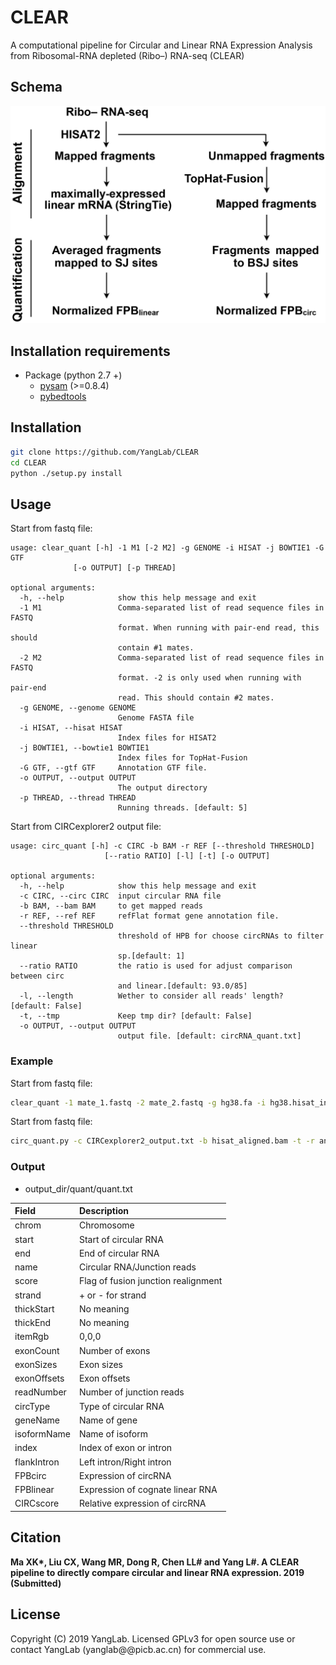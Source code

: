 # CLEAR
A computational pipeline for Circular and Linear RNA Expression Analysis from Ribosomal-RNA depleted (Ribo–) RNA-seq (CLEAR)

## Schema
![pipeline](/docs/pipeline.png)

## Installation requirements
* Package (python 2.7 +)
    - [pysam](http://pysam.readthedocs.org/en/latest/) (>=0.8.4)
    - [pybedtools](http://daler.github.io/pybedtools/)

## Installation
```bash
git clone https://github.com/YangLab/CLEAR
cd CLEAR
python ./setup.py install
```

## Usage
Start from fastq file:
```
usage: clear_quant [-h] -1 M1 [-2 M2] -g GENOME -i HISAT -j BOWTIE1 -G GTF
              [-o OUTPUT] [-p THREAD]

optional arguments:
  -h, --help            show this help message and exit
  -1 M1                 Comma-separated list of read sequence files in FASTQ
                        format. When running with pair-end read, this should
                        contain #1 mates.
  -2 M2                 Comma-separated list of read sequence files in FASTQ
                        format. -2 is only used when running with pair-end
                        read. This should contain #2 mates.
  -g GENOME, --genome GENOME
                        Genome FASTA file
  -i HISAT, --hisat HISAT
                        Index files for HISAT2
  -j BOWTIE1, --bowtie1 BOWTIE1
                        Index files for TopHat-Fusion
  -G GTF, --gtf GTF     Annotation GTF file.
  -o OUTPUT, --output OUTPUT
                        The output directory
  -p THREAD, --thread THREAD
                        Running threads. [default: 5]
```
Start from CIRCexplorer2 output file:
```
usage: circ_quant [-h] -c CIRC -b BAM -r REF [--threshold THRESHOLD]
                     [--ratio RATIO] [-l] [-t] [-o OUTPUT]

optional arguments:
  -h, --help            show this help message and exit
  -c CIRC, --circ CIRC  input circular RNA file
  -b BAM, --bam BAM     to get mapped reads
  -r REF, --ref REF     refFlat format gene annotation file.
  --threshold THRESHOLD
                        threshold of HPB for choose circRNAs to filter linear
                        sp.[default: 1]
  --ratio RATIO         the ratio is used for adjust comparison between circ
                        and linear.[default: 93.0/85]
  -l, --length          Wether to consider all reads' length? [default: False]
  -t, --tmp             Keep tmp dir? [default: False]
  -o OUTPUT, --output OUTPUT
                        output file. [default: circRNA_quant.txt]
```

### Example
Start from fastq file:
```bash
clear_quant -1 mate_1.fastq -2 mate_2.fastq -g hg38.fa -i hg38.hisat_index -j hg38.bowtie_index -G annotation.gtf -o output_dir
```
Start from fastq file:
```bash
circ_quant.py -c CIRCexplorer2_output.txt -b hisat_aligned.bam -t -r annotation.refFlat -o quant.txt
```

### Output
* output_dir/quant/quant.txt

| Field       | Description                           |
| :---------- | :------------------------------------ |
| chrom       | Chromosome                            |
| start       | Start of circular RNA                 |
| end         | End of circular RNA                   |
| name        | Circular RNA/Junction reads           |
| score       | Flag of fusion junction realignment   |
| strand      | + or - for strand                     |
| thickStart  | No meaning                            |
| thickEnd    | No meaning                            |
| itemRgb     | 0,0,0                                 |
| exonCount   | Number of exons                       |
| exonSizes   | Exon sizes                            |
| exonOffsets | Exon offsets                          |
| readNumber  | Number of junction reads              |
| circType    | Type of circular RNA                  |
| geneName    | Name of gene                          |
| isoformName | Name of isoform                       |
| index       | Index of exon or intron               |
| flankIntron | Left intron/Right intron              |
| FPBcirc     | Expression of circRNA                 |
| FPBlinear   | Expression of cognate linear RNA      |
| CIRCscore   | Relative expression of circRNA        |


## Citation
**Ma XK\*, Liu CX, Wang MR, Dong R, Chen LL# and Yang L#. A CLEAR pipeline to directly compare circular and linear RNA expression. 2019 (Submitted)**


## License
Copyright (C) 2019 YangLab. Licensed GPLv3 for open source use or contact YangLab (yanglab@@picb.ac.cn) for commercial use.
